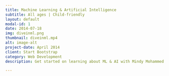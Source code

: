 ```yaml
---
title: Machine Learning & Artificial Intelligence
subtitle: All ages | Child-friendly 
layout: default
modal-id: 1
date: 2014-07-18
img: diveinml.png
thumbnail: diveinml.mp4
alt: image-alt
project-date: April 2014
client: Start Bootstrap
category: Web Development
description: Get started on learning about ML & AI with Mindy Mohammed.

---
```

